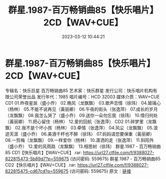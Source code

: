 ﻿---
title: 群星.1987-百万畅销曲85【快乐唱片】2CD【WAV+CUE】
date: 2023-03-12 10:44:21
categories: WAV车载音乐、镜像
tags: 华语中文
---
# 群星.1987-百万畅销曲85【快乐唱片】2CD【WAV+CUE】

专辑名：快乐巨星 百万畅销曲85
艺术家：快乐群星
发行公司：快乐唱片机构有限公司荣誉出品
发行年代：1985
唱片编号：HCD 32003
媒体介质：WAV+CUE
CD1
01.昨夜星辰（盛小乔）
02.晚风（龙飘飘）
03.歌声恋情（徐玮）
04.玻璃心（杨林）
05.不能不说再见（黃丽卿）
06.午夜的街头（张逸萍）
07.成长的岁月（龙飘飘）
08.我怎么哭了（盛小乔）
09.送你一朵勿忘我（徐玮）
10.情归何处（黃丽卿）
11.把心留住（杨林）
12.爱的回航（张逸萍）
CD2
01.碎梦里（龙飘飘）
02.我不是个坏小孩（杨林）
03.牵情（张逸萍）
04.风尘（龙飘飘）
05.浪迹天涯（盛小乔）
06.美酒千杯也不醉（徐玮）
07.妈妈请您要保重（黃丽卿）
08.一剪梅（龙飘飘）
09.一样爱你（杨林）
10.潇洒的走（张逸萍）
11.斜阳外（盛小乔）
12.爱的风雨路（龙飘飘）
13.相思树（徐玮）
群星.1987 - 百万畅销曲85 CD1【快乐唱片】【WAV+CUE】.rar:
https://url27.ctfile.com/f/9388027-822815473-5b89d7?p=559675
(访问密码: 559675)
群星.1987 - 百万畅销曲85 CD2【快乐唱片】【WAV+CUE】.rar: https://url27.ctfile.com/f/9388027-822815475-cd67cd?p=559675
(访问密码: 559675)
原文：[链接](https://blog.sina.com.cn/s/blog_1647c7e76010310yv.html)